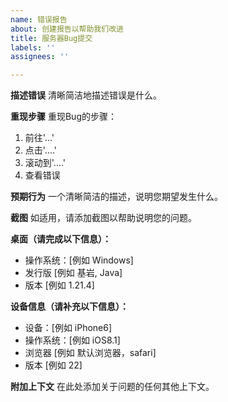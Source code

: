 ```yaml
---
name: 错误报告
about: 创建报告以帮助我们改进
title: 服务器Bug提交
labels: ''
assignees: ''

---
```


**描述错误**
清晰简洁地描述错误是什么。

**重现步骤**
重现Bug的步骤：
1. 前往'...'
2. 点击'....'
3. 滚动到'....'
4. 查看错误

**预期行为**
一个清晰简洁的描述，说明您期望发生什么。

**截图**
如适用，请添加截图以帮助说明您的问题。

**桌面（请完成以下信息）：**
- 操作系统：[例如 Windows]
- 发行版 [例如 基岩, Java]
- 版本 [例如 1.21.4]

**设备信息（请补充以下信息）：**
- 设备：[例如 iPhone6]
- 操作系统：[例如 iOS8.1]
- 浏览器 [例如 默认浏览器，safari]
- 版本 [例如 22]

**附加上下文**
在此处添加关于问题的任何其他上下文。
